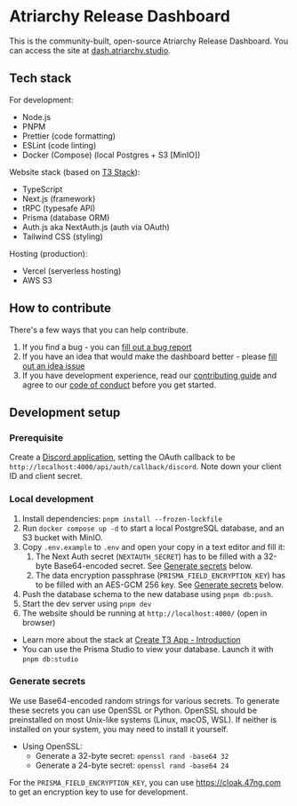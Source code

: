 # Atriarchy Release Dashboard

This is the community-built, open-source Atriarchy Release Dashboard.
You can access the site at [dash.atriarchy.studio](https://dash.atriarchy.studio).

## Tech stack

For development:

- Node.js
- PNPM
- Prettier (code formatting)
- ESLint (code linting)
- Docker (Compose) (local Postgres + S3 \[MinIO])

Website stack (based on [T3 Stack](https://create.t3.gg/)):

- TypeScript
- Next.js (framework)
- tRPC (typesafe API)
- Prisma (database ORM)
- Auth.js aka NextAuth.js (auth via OAuth)
- Tailwind CSS (styling)

Hosting (production):

- Vercel (serverless hosting)
- AWS S3

## How to contribute

There's a few ways that you can help contribute.

1. If you find a bug - you can [fill out a bug report](https://github.com/atriarchy/dashboard/issues/new/choose)
2. If you have an idea that would make the dashboard better - please [fill out an idea issue](https://github.com/atriarchy/dashboard/issues/new/choose)
3. If you have development experience, read our [contributing guide](https://github.com/atriarchy/dashboard/blob/main/CONTRIBUTING.md) and agree to our [code of conduct](https://github.com/atriarchy/dashboard/blob/main/.github/CODE_OF_CONDUCT.md) before you get started.

## Development setup

### Prerequisite

Create a [Discord application](https://discord.com/developers/applications), setting the OAuth callback to be `http://localhost:4000/api/auth/callback/discord`. Note down your client ID and client secret.

### Local development

1. Install dependencies: `pnpm install --frozen-lockfile`
2. Run `docker compose up -d` to start a local PostgreSQL database, and an S3 bucket with MinIO.
3. Copy `.env.example` to `.env` and open your copy in a text editor and fill it:
   1. The Next Auth secret (`NEXTAUTH_SECRET`) has to be filled with a 32-byte Base64-encoded secret. See [Generate secrets](#generate-secrets) below.
   2. The data encryption passphrase (`PRISMA_FIELD_ENCRYPTION_KEY`) has to be filled with an AES-GCM 256 key. See [Generate secrets](#generate-secrets) below.
4. Push the database schema to the new database using `pnpm db:push`.
5. Start the dev server using `pnpm dev`
6. The website should be running at `http://localhost:4000/` (open in browser)

- Learn more about the stack at [Create T3 App - Introduction](https://create.t3.gg/en/introduction)
- You can use the Prisma Studio to view your database. Launch it with `pnpm db:studio`

### Generate secrets

We use Base64-encoded random strings for various secrets. To generate these secrets you can use OpenSSL or Python. OpenSSL should be preinstalled on most Unix-like systems (Linux, macOS, WSL). If neither is installed on your system, you may need to install it yourself.

- Using OpenSSL:
  - Generate a 32-byte secret: `openssl rand -base64 32`
  - Generate a 24-byte secret: `openssl rand -base64 24`

For the `PRISMA_FIELD_ENCRYPTION_KEY`, you can use https://cloak.47ng.com to get an encryption key to use for development.
